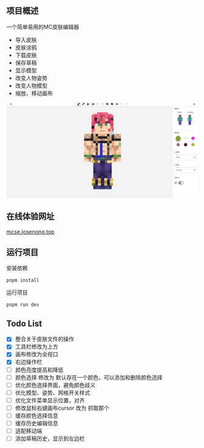 ## 项目概述

一个简单易用的MC皮肤编辑器

- 导入皮肤
- 皮肤涂鸦
- 下载皮肤
- 保存草稿
- 显示模型
- 改变人物姿势
- 改变人物模型
- 缩放、移动画布

![Alt text](/public/show.png)

## 在线体验网址

[mcse.josenong.top](http://mcse.josenong.top) 

## 运行项目

安装依赖

```
pnpm install
```

运行项目

```
pnpm run dev

```

## Todo List

- [x] 整合关于皮肤文件的操作
- [x] 工具栏修改为上方
- [x] 画布修改为全视口
- [x] 右边操作栏
- [ ] 颜色亮度提高和降低
- [ ] 颜色选择 修改为  默认存在一个颜色，可以添加和删除颜色选择
- [ ] 优化颜色选择界面，避免颜色歧义
- [ ] 优化模型、姿势、网格开关样式
- [ ] 优化文件菜单显示位置，对齐
- [ ] 修改鼠标右键画布cursor 改为 抓取那个
- [ ] 缓存颜色选择信息
- [ ] 缓存历史编辑信息
- [ ] 适配移动端
- [ ] 添加草稿历史，显示到左边栏
